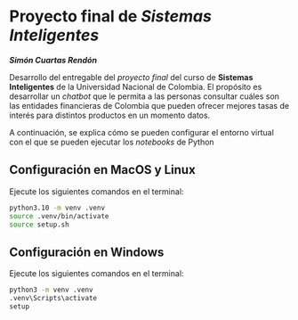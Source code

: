 # **Proyecto final de** ***Sistemas Inteligentes***

***Simón Cuartas Rendón***

Desarrollo del entregable del *proyecto final* del curso de **Sistemas Inteligentes** de la Universidad Nacional de Colombia. El propósito es desarrollar un *chatbot* que le permita a las personas consultar cuáles son las entidades financieras de Colombia que pueden ofrecer mejores tasas de interés para distintos productos en un momento datos.

A continuación, se explica cómo se pueden configurar el entorno virtual con el que se pueden ejecutar los *notebooks* de Python 

## Configuración en MacOS y Linux

Ejecute los siguientes comandos en el terminal:

```bash
python3.10 -m venv .venv
source .venv/bin/activate
source setup.sh
```

## Configuración en Windows

Ejecute los siguientes comandos en el terminal:

```bash
python3 -m venv .venv
.venv\Scripts\activate
setup
```